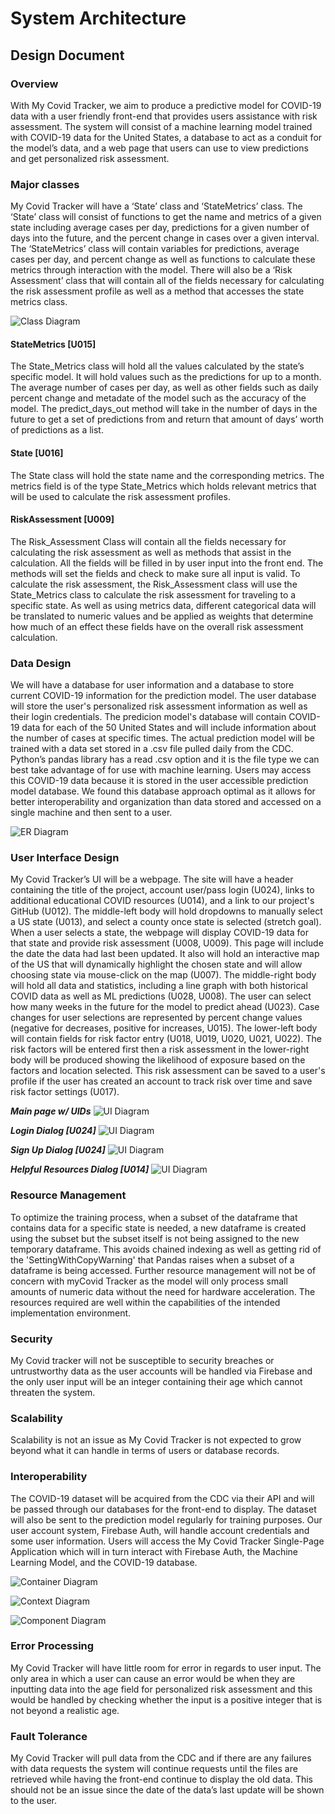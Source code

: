 # System Architecture 

## Design Document
### Overview
With My Covid Tracker, we aim to produce a predictive model for COVID-19 data with a user friendly front-end that provides users assistance with risk assessment. The system will consist of a machine learning model trained with COVID-19 data for the United States, a database to act as a conduit for the model’s data, and a web page that users can use to view predictions and get personalized risk assessment.

### Major classes
My Covid Tracker will have a ‘State’ class and ‘StateMetrics’ class. The ‘State’ class will consist of functions to get the name and metrics of a given state including average cases per day, predictions for a given number of days into the future, and the percent change in cases over a given interval. The ‘StateMetrics’ class will contain variables for predictions, average cases per day, and percent change as well as functions to calculate these metrics through interaction with the model. There will also be a ‘Risk Assessment’ class that will contain all of the fields necessary for calculating the risk assessment profile as well as a method that accesses the state metrics class.

![Class Diagram](https://github.com/goodmancode/myCovidTracker/blob/main/architecture/class_diagram.png)

#### StateMetrics [U015]
The State_Metrics class will hold all the values calculated by the state’s specific model. It will hold values such as the predictions for up to a month. The average number of cases per day, as well as other fields such as daily percent change and metadate of the model such as the accuracy of the model. The predict_days_out method will take in the number of days in the future to get a set of predictions from and return that amount of days’ worth of predictions as a list.

#### State [U016]
The State class will hold the state name and the corresponding metrics. The metrics field is of the type State_Metrics which holds relevant metrics that will be used to calculate the risk assessment profiles. 

#### RiskAssessment [U009]
The Risk_Assessment Class will contain all the fields necessary for calculating the risk assessment as well as methods that assist in the calculation. All the fields will be filled in by user input into the front end. The methods will set the fields and check to make sure all input is valid. To calculate the risk assessment, the Risk_Assessment class will use the State_Metrics class to calculate the risk assessment for traveling to a specific state. As well as using metrics data, different categorical data will be translated to numeric values and be applied as weights that determine how much of an effect these fields have on the overall risk assessment calculation. 

### Data Design
We will have a database for user information and a database to store current COVID-19 information for the prediction model. The user database will store the user's personalized risk assessment information as well as their login credentials. The predicion model's database will contain COVID-19 data for each of the 50 United States and will include information about the number of cases at specific times. The actual prediction model will be trained with a data set stored in a .csv file pulled daily from the CDC. Python’s pandas library has a read .csv option and it is the file type we can best take advantage of for use with machine learning. Users may access this COVID-19 data because it is stored in the user accessible prediction model database. We found this database approach optimal as it allows for better interoperability and organization than data stored and accessed on a single machine and then sent to a user. 

![ER Diagram](https://github.com/goodmancode/myCovidTracker/blob/main/architecture/ER_diagram.png)

### User Interface Design
My Covid Tracker’s UI will be a webpage. The site will have a header containing the title of the project, account user/pass login (U024), links to additional educational COVID resources (U014), and a link to our project's GitHub (U012). The middle-left body will hold dropdowns to manually select a US state (U013), and select a county once state is selected (stretch goal). When a user selects a state, the webpage will display COVID-19 data for that state and provide risk assessment (U008, U009). This page will include the date the data had last been updated. It also will hold an interactive map of the US that will dynamically highlight the chosen state and will allow choosing state via mouse-click on the map (U007). The middle-right body will hold all data and statistics, including a line graph with both historical COVID data as well as ML predictions (U028, U008). The user can select how many weeks in the future for the model to predict ahead (U023). Case changes for user selections are represented by percent change values (negative for decreases, positive for increases, U015). The lower-left body will contain fields for risk factor entry (U018, U019, U020, U021, U022). The risk factors will be entered first then a risk assessment in the lower-right body will be produced showing the likelihood of exposure based on the factors and location selected. This risk assessment can be saved to a user's profile if the user has created an account to track risk over time and save risk factor settings (U017).

***Main page w/ UIDs***
![UI Diagram](https://github.com/goodmancode/myCovidTracker/blob/main/architecture/UI_mockup_withUIDs_sprint4.png)

***Login Dialog [U024]***
![UI Diagram](https://github.com/goodmancode/myCovidTracker/blob/main/architecture/UI_mockup_login.png)

***Sign Up Dialog [U024]***
![UI Diagram](https://github.com/goodmancode/myCovidTracker/blob/main/architecture/UI_mockup_signup.png)

***Helpful Resources Dialog [U014]***
![UI Diagram](https://github.com/goodmancode/myCovidTracker/blob/main/architecture/UI_mockup_resources.png)

### Resource Management
To optimize the training process, when a subset of the dataframe that contains data for a specific state is needed, a new dataframe is created using the subset but the subset itself is not being assigned to the new temporary dataframe. This avoids chained indexing as well as getting rid of the 'SettingWithCopyWarning' that Pandas raises when a subset of a dataframe is being accessed. Further resource management will not be of concern with myCovid Tracker as the model will only process small amounts of numeric data without the need for hardware acceleration. The resources required are well within the capabilities of the intended implementation environment. 

### Security
My Covid tracker will not be susceptible to security breaches or untrustworthy data as the user accounts will be handled via Firebase and the only user input will be an integer containing their age which cannot threaten the system.

### Scalability
Scalability is not an issue as My Covid Tracker is not expected to grow beyond what it can handle in terms of users or database records.

### Interoperability
The COVID-19 dataset will be acquired from the CDC via their API and will be passed through our databases for the front-end to display. The dataset will also be sent to the prediction model regularly for training purposes. Our user account system, Firebase Auth, will handle account credentials and some user information. Users will access the My Covid Tracker Single-Page Application which will in turn interact with Firebase Auth, the Machine Learning Model, and the COVID-19 database.

![Container Diagram](https://github.com/goodmancode/myCovidTracker/blob/main/architecture/container_diagram.png)

![Context Diagram](https://github.com/goodmancode/myCovidTracker/blob/main/architecture/context_diagram.png)

![Component Diagram](https://github.com/goodmancode/myCovidTracker/blob/main/architecture/component_diagram.png)

### Error Processing
My Covid Tracker will have little room for error in regards to user input. The only area in which a user can cause an error would be when they are inputting data into the age field for personalized risk assessment and this would be handled by checking whether the input is a positive integer that is not beyond a realistic age.
### Fault Tolerance
My Covid Tracker will pull data from the CDC and if there are any failures with data requests the system will continue requests until the files are retrieved while having the front-end continue to display the old data. This should not be an issue since the date of the data’s last update will be shown to the user.
